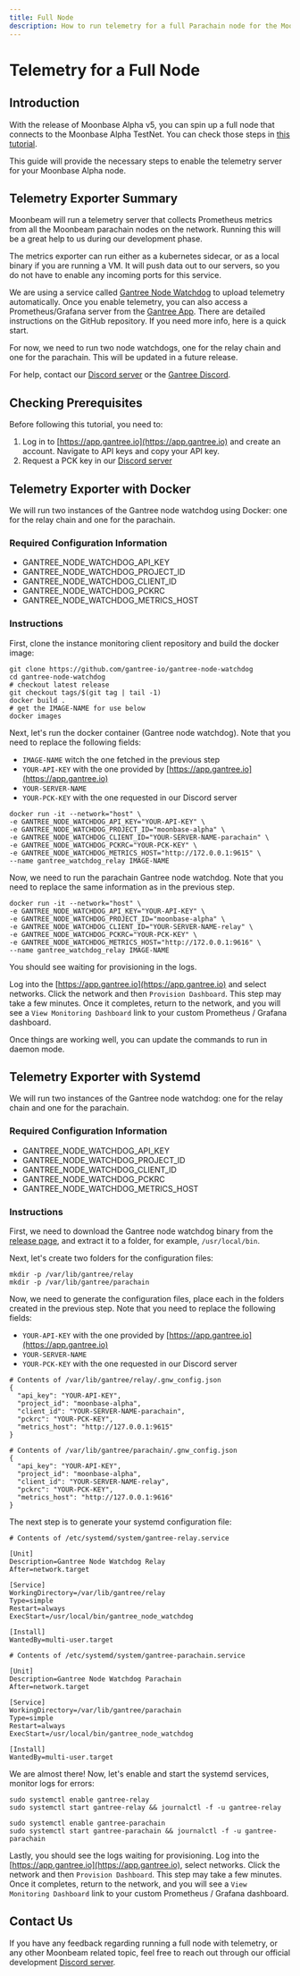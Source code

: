 ```yaml
---
title: Full Node
description: How to run telemetry for a full Parachain node for the Moonbeam Network
---
```


# Telemetry for a Full Node

## Introduction

With the release of Moonbase Alpha v5, you can spin up a full node that connects to the Moonbase Alpha TestNet. You can check those steps in [this tutorial](/node-operators/networks/full-node/).

This guide will provide the necessary steps to enable the telemetry server for your Moonbase Alpha node.

## Telemetry Exporter Summary

Moonbeam will run a telemetry server that collects Prometheus metrics from all the Moonbeam parachain nodes on the network. Running this will be a great help to us during our development phase.  

The metrics exporter can run either as a kubernetes sidecar, or as a local binary if you are running a VM. It will push data out to our servers, so you do not have to enable any incoming ports for this service.

We are using a service called [Gantree Node Watchdog](https://github.com/gantree-io/gantree-node-watchdog) to upload telemetry automatically.  Once you enable telemetry, you can also access a Prometheus/Grafana server from the [Gantree App](https://app.gantree.io/).  There are detailed instructions on the GitHub repository. If you need more info, here is a quick start. 

For now, we need to run two node watchdogs, one for the relay chain and one for the parachain.  This will be updated in a future release. 

For help, contact our [Discord server](https://discord.com/invite/PfpUATX) or the [Gantree Discord](https://discord.gg/4Ep2NKrz). 
 
## Checking Prerequisites

Before following this tutorial, you need to:

1. Log in to [https://app.gantree.io](https://app.gantree.io) and create an account.  Navigate to API keys and copy your API key. 
2. Request a PCK key in our [Discord server](https://discord.gg/PfpUATX)
   
## Telemetry Exporter with Docker

We will run two instances of the Gantree node watchdog using Docker: one for the relay chain and one for the parachain.  

### Required Configuration Information

- GANTREE_NODE_WATCHDOG_API_KEY
- GANTREE_NODE_WATCHDOG_PROJECT_ID
- GANTREE_NODE_WATCHDOG_CLIENT_ID
- GANTREE_NODE_WATCHDOG_PCKRC
- GANTREE_NODE_WATCHDOG_METRICS_HOST

### Instructions

First, clone the instance monitoring client repository and build the docker image:

```
git clone https://github.com/gantree-io/gantree-node-watchdog
cd gantree-node-watchdog
# checkout latest release
git checkout tags/$(git tag | tail -1)
docker build .  
# get the IMAGE-NAME for use below
docker images
```

Next, let's run the docker container (Gantree node watchdog). Note that you need to replace the following fields:

  - `IMAGE-NAME` witch the one fetched in the previous step
  - `YOUR-API-KEY` with the one provided by [https://app.gantree.io](https://app.gantree.io)
  - `YOUR-SERVER-NAME`
  - `YOUR-PCK-KEY` with the one requested in our Discord server

```
docker run -it --network="host" \
-e GANTREE_NODE_WATCHDOG_API_KEY="YOUR-API-KEY" \
-e GANTREE_NODE_WATCHDOG_PROJECT_ID="moonbase-alpha" \
-e GANTREE_NODE_WATCHDOG_CLIENT_ID="YOUR-SERVER-NAME-parachain" \
-e GANTREE_NODE_WATCHDOG_PCKRC="YOUR-PCK-KEY" \
-e GANTREE_NODE_WATCHDOG_METRICS_HOST="http://172.0.0.1:9615" \
--name gantree_watchdog_relay IMAGE-NAME
```

Now, we need to run the parachain Gantree node watchdog. Note that you need to replace the same information as in the previous step.

```
docker run -it --network="host" \
-e GANTREE_NODE_WATCHDOG_API_KEY="YOUR-API-KEY" \
-e GANTREE_NODE_WATCHDOG_PROJECT_ID="moonbase-alpha" \
-e GANTREE_NODE_WATCHDOG_CLIENT_ID="YOUR-SERVER-NAME-relay" \
-e GANTREE_NODE_WATCHDOG_PCKRC="YOUR-PCK-KEY" \
-e GANTREE_NODE_WATCHDOG_METRICS_HOST="http://172.0.0.1:9616" \
--name gantree_watchdog_relay IMAGE-NAME
```

You should see waiting for provisioning in the logs.  

Log into the [https://app.gantree.io](https://app.gantree.io) and select networks. Click the network and then `Provision Dashboard`.  This step may take a few minutes.  Once it completes, return to the network, and you will see a `View Monitoring Dashboard` link to your custom Prometheus / Grafana dashboard. 

Once things are working well, you can update the commands to run in daemon mode.  

## Telemetry Exporter with Systemd

We will run two instances of the Gantree node watchdog: one for the relay chain and one for the parachain.  

### Required Configuration Information

- GANTREE_NODE_WATCHDOG_API_KEY
- GANTREE_NODE_WATCHDOG_PROJECT_ID
- GANTREE_NODE_WATCHDOG_CLIENT_ID
- GANTREE_NODE_WATCHDOG_PCKRC
- GANTREE_NODE_WATCHDOG_METRICS_HOST

### Instructions

First, we need to download the Gantree node watchdog binary from the [release page](https://github.com/gantree-io/gantree-node-watchdog/releases), and extract it to a folder, for example, `/usr/local/bin`.

Next, let's create two folders for the configuration files:

```
mkdir -p /var/lib/gantree/relay
mkdir -p /var/lib/gantree/parachain
```

Now, we need to generate the configuration files, place each in the folders created in the previous step. Note that you need to replace the following fields:

  - `YOUR-API-KEY` with the one provided by [https://app.gantree.io](https://app.gantree.io)
  - `YOUR-SERVER-NAME`
  - `YOUR-PCK-KEY` with the one requested in our Discord server

```
# Contents of /var/lib/gantree/relay/.gnw_config.json
{
  "api_key": "YOUR-API-KEY",
  "project_id": "moonbase-alpha",
  "client_id": "YOUR-SERVER-NAME-parachain",
  "pckrc": "YOUR-PCK-KEY",
  "metrics_host": "http://127.0.0.1:9615"
}
```
```
# Contents of /var/lib/gantree/parachain/.gnw_config.json
{
  "api_key": "YOUR-API-KEY",
  "project_id": "moonbase-alpha",
  "client_id": "YOUR-SERVER-NAME-relay",
  "pckrc": "YOUR-PCK-KEY",
  "metrics_host": "http://127.0.0.1:9616"
}
```

The next step is to generate your systemd configuration file:

```
# Contents of /etc/systemd/system/gantree-relay.service

[Unit]
Description=Gantree Node Watchdog Relay
After=network.target

[Service]
WorkingDirectory=/var/lib/gantree/relay
Type=simple
Restart=always
ExecStart=/usr/local/bin/gantree_node_watchdog

[Install]
WantedBy=multi-user.target
```
```
# Contents of /etc/systemd/system/gantree-parachain.service

[Unit]
Description=Gantree Node Watchdog Parachain
After=network.target

[Service]
WorkingDirectory=/var/lib/gantree/parachain
Type=simple
Restart=always
ExecStart=/usr/local/bin/gantree_node_watchdog

[Install]
WantedBy=multi-user.target
```

We are almost there! Now, let's enable and start the systemd services, monitor logs for errors:

```
sudo systemctl enable gantree-relay
sudo systemctl start gantree-relay && journalctl -f -u gantree-relay

sudo systemctl enable gantree-parachain
sudo systemctl start gantree-parachain && journalctl -f -u gantree-parachain
```

Lastly, you should see the logs waiting for provisioning.  Log into the [https://app.gantree.io](https://app.gantree.io), select networks. Click the network and then `Provision Dashboard`.  This step may take a few minutes.  Once it completes, return to the network, and you will see a `View Monitoring Dashboard` link to your custom Prometheus / Grafana dashboard. 

## Contact Us

If you have any feedback regarding running a full node with telemetry, or any other Moonbeam related topic, feel free to reach out through our official development [Discord server](https://discord.com/invite/PfpUATX).
